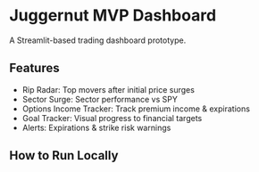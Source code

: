 # Juggernut MVP Dashboard

A Streamlit-based trading dashboard prototype.

## Features
- Rip Radar: Top movers after initial price surges
- Sector Surge: Sector performance vs SPY
- Options Income Tracker: Track premium income & expirations
- Goal Tracker: Visual progress to financial targets
- Alerts: Expirations & strike risk warnings

## How to Run Locally
